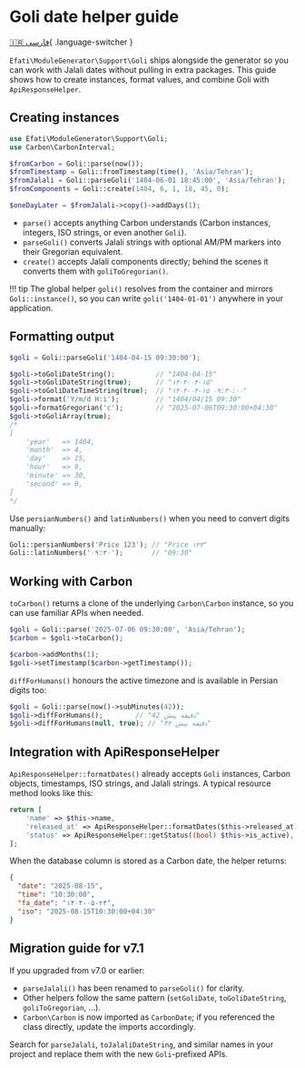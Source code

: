 # Goli date helper guide

[🇮🇷 فارسی](../fa/goli-guide.md){ .language-switcher }

`Efati\ModuleGenerator\Support\Goli` ships alongside the generator so you can work with Jalali dates without pulling in extra packages. This guide shows how to create instances, format values, and combine Goli with `ApiResponseHelper`.

## Creating instances

```php
use Efati\ModuleGenerator\Support\Goli;
use Carbon\CarbonInterval;

$fromCarbon = Goli::parse(now());
$fromTimestamp = Goli::fromTimestamp(time(), 'Asia/Tehran');
$fromJalali = Goli::parseGoli('1404-06-01 18:45:00', 'Asia/Tehran');
$fromComponents = Goli::create(1404, 6, 1, 18, 45, 0);

$oneDayLater = $fromJalali->copy()->addDays(1);
```

- `parse()` accepts anything Carbon understands (Carbon instances, integers, ISO strings, or even another `Goli`).
- `parseGoli()` converts Jalali strings with optional AM/PM markers into their Gregorian equivalent.
- `create()` accepts Jalali components directly; behind the scenes it converts them with `goliToGregorian()`.

!!! tip
    The global helper `goli()` resolves from the container and mirrors `Goli::instance()`, so you can write `goli('1404-01-01')` anywhere in your application.

## Formatting output

```php
$goli = Goli::parseGoli('1404-04-15 09:30:00');

$goli->toGoliDateString();          // "1404-04-15"
$goli->toGoliDateString(true);      // "۱۴۰۴-۰۴-۱۵"
$goli->toGoliDateTimeString(true);  // "۱۴۰۴-۰۴-۱۵ ۰۹:۳۰:۰۰"
$goli->format('Y/m/d H:i');         // "1404/04/15 09:30"
$goli->formatGregorian('c');        // "2025-07-06T09:30:00+04:30"
$goli->toGoliArray(true);
/*
[
    'year'   => 1404,
    'month'  => 4,
    'day'    => 15,
    'hour'   => 9,
    'minute' => 30,
    'second' => 0,
]
*/
```

Use `persianNumbers()` and `latinNumbers()` when you need to convert digits manually:

```php
Goli::persianNumbers('Price 123'); // "Price ۱۲۳"
Goli::latinNumbers('۰۹:۳۰');       // "09:30"
```

## Working with Carbon

`toCarbon()` returns a clone of the underlying `Carbon\Carbon` instance, so you can use familiar APIs when needed.

```php
$goli = Goli::parse('2025-07-06 09:30:00', 'Asia/Tehran');
$carbon = $goli->toCarbon();

$carbon->addMonths(1);
$goli->setTimestamp($carbon->getTimestamp());
```

`diffForHumans()` honours the active timezone and is available in Persian digits too:

```php
$goli = Goli::parse(now()->subMinutes(42));
$goli->diffForHumans();        // "42 دقیقه پیش"
$goli->diffForHumans(null, true); // "۴۲ دقیقه پیش"
```

## Integration with ApiResponseHelper

`ApiResponseHelper::formatDates()` already accepts `Goli` instances, Carbon objects, timestamps, ISO strings, and Jalali strings. A typical resource method looks like this:

```php
return [
    'name' => $this->name,
    'released_at' => ApiResponseHelper::formatDates($this->released_at),
    'status' => ApiResponseHelper::getStatus((bool) $this->is_active),
];
```

When the database column is stored as a Carbon date, the helper returns:

```json
{
  "date": "2025-08-15",
  "time": "10:30:00",
  "fa_date": "۱۴۰۴-۰۵-۲۴",
  "iso": "2025-08-15T10:30:00+04:30"
}
```

## Migration guide for v7.1

If you upgraded from v7.0 or earlier:

- `parseJalali()` has been renamed to `parseGoli()` for clarity.
- Other helpers follow the same pattern (`setGoliDate`, `toGoliDateString`, `goliToGregorian`, ...).
- `Carbon\Carbon` is now imported as `CarbonDate`; if you referenced the class directly, update the imports accordingly.

Search for `parseJalali`, `toJalaliDateString`, and similar names in your project and replace them with the new `Goli`-prefixed APIs.
